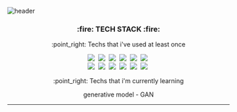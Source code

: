 ![header](https://capsule-render.vercel.app/api?type=waving&color=auto&height=300&section=header&text=ujin&fontSize=90)

<h3 align = "center">:fire: TECH STACK :fire:</h3>

<p align = "center">:point_right: Techs that i've used at least once</p>
<p align = "center">
<img src="https://img.shields.io/badge/Python-3766AB?style=flat-square&logo=Python&logoColor=white"/></a>&nbsp  
<img src="https://img.shields.io/badge/C%2B%2B-00599C?style=flat-square&logo=C%2B%2B&logoColor=white"/></a>&nbsp  
<img src="https://img.shields.io/badge/HTML5-E34F26?style=flat-square&logo=HTML5&logoColor=white"/></a>&nbsp
<img src="https://img.shields.io/badge/CSS3-1572B6?style=flat-square&logo=CSS3&logoColor=white"/></a>&nbsp
<img src="https://img.shields.io/badge/MySQL-4479A1?style=flat-square&logo=MySQL&logoColor=white"/></a>&nbsp
<img src="https://img.shields.io/badge/Azure-0089D6?style=flat-square&logo=Microsoft-Azure&logoColor=white"/></a>&nbsp <br>
<img src="https://img.shields.io/badge/Selenium-43B02A?style=flat-square&logo=Selenium&logoColor=white"/></a>&nbsp
<img src="https://img.shields.io/badge/OpenCV-5C3EE8?style=flat-square&logo=OpenCV&logoColor=white"/></a>&nbsp
<img src="https://img.shields.io/badge/PyTorch-EE4C2C?style=flat-square&logo=PyTorch&logoColor=white"/></a>&nbsp
<img src="https://img.shields.io/badge/Numpy-013243?style=flat-square&logo=Numpy&logoColor=white"/></a>&nbsp
<img src="https://img.shields.io/badge/pandas-150458?style=flat-square&logo=pandas&logoColor=white"/></a>&nbsp
<img src="https://img.shields.io/badge/scikitlearn-F7931E?style=flat-square&logo=scikit-learn&logoColor=white"/></a>&nbsp
</p>
      
<p align = "center">:point_right: Techs that i'm currently learning </p>
<p align = "center">generative model - GAN</p>
<hr/>

<!-- 
<h3 align = "center">:sparkles: dev diary :sparkles:</h3>
 -->
<!-- <p align = "center">
<a href="https://velog.io/@dust_potato"><img src="https://img.shields.io/badge/Velog-1AB7EA?style=flat-square&logo=Vimeo&logoColor=white"/></a> -->

</p>

